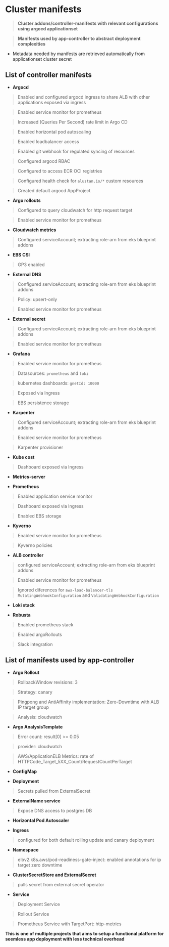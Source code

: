 
# Cluster manifests

> **Cluster addons/controller-manifests with relevant configurations using argocd applicationset**

> **Manifests used by app-controller to abstract deployment complexities**

- Metadata needed by manifests are retrieved automatically from applicationset cluster secret 

## List of controller manifests

 - **Argocd**

 > Enabled and configured argocd ingress to share ALB with other applications exposed via ingress

 > Enabled service monitor for prometheus

 > Increased (Queries Per Second) rate limit in Argo CD 

 > Enabled horizontal pod autoscaling

 > Enabled loadbalancer access

 > Enabled git webhook for regulated syncing of resources

 > Configured argocd RBAC

 > Configured to access ECR OCI registries

 > Configured health check for `alustan.io/*` custom resources

 > Created default argocd AppProject

 - **Argo rollouts**

 > Configured to query cloudwatch for http request target

 > Enabled service monitor for prometheus

 - **Cloudwatch metrics**

 > Configured serviceAccount; extracting role-arn from eks blueprint addons

 - **EBS CSI**

 > GP3 enabled

 - **External DNS**

 > Configured serviceAccount; extracting role-arn from eks blueprint addons

 > Policy: upsert-only

 > Enabled service monitor for prometheus

 - **External secret**

 > Configured serviceAccount; extracting role-arn from eks blueprint addons

 > Enabled service monitor for prometheus

 - **Grafana**

 > Enabled service monitor for prometheus

 > Datasources: `prometheus` and `loki`

 > kubernetes dashboards: `gnetId: 10000`

 > Exposed via Ingress

 > EBS persistence storage

 - **Karpenter**

 > Configured serviceAccount; extracting role-arn from eks blueprint addons

 > Enabled service monitor for prometheus

 > Karpenter provisioner

 - **Kube cost**

 > Dashboard exposed via Ingress

 - **Metrics-server**

 - **Prometheus**

 > Enabled application service monitor 

 > Dashboard exposed via Ingress

 > Enabled EBS storage

 - **Kyverno**

 > Enabled service monitor for prometheus

 > Kyverno policies

 - **ALB controller**

 > configured serviceAccount; extracting role-arn from eks blueprint addons

 > Enabled service monitor for prometheus

 > Ignored diferences for `aws-load-balancer-tls` `MutatingWebhookConfiguration` and `ValidatingWebhookConfiguration`

 - **Loki stack**

 - **Robusta**

 > Enabled prometheus stack

 > Enabled argoRollouts

 > Slack integration

## List of manifests used by app-controller

 - **Argo Rollout**

 > RollbackWindow revisions: 3

 > Strategy: canary

 > Pingpong and AntiAffinity implementation: Zero-Downtime with ALB IP target group

 > Analysis: cloudwatch

 - **Argo AnalysisTemplate**

 > Error count: result[0] >= 0.05

 > provider: cloudwatch

 > AWS/ApplicationELB Metrics: rate of HTTPCode_Target_5XX_Count/RequestCountPerTarget

 - **ConfigMap**

 - **Deployment**

 > Secrets pulled from ExternalSecret

 - **ExternalName service**

 > Expose DNS access to postgres DB

 - **Horizontal Pod Autoscaler**

 - **Ingress**

 > configured for both default rolling update and canary deployment

 - **Namespace**
  
 > elbv2.k8s.aws/pod-readiness-gate-inject: enabled annotations for ip target zero downtime

 - **ClusterSecretStore and ExternalSecret**

 > pulls secret from external secret operator

 - **Service**

 > Deployment Service

 > Rollout Service

 > Prometheus Service with TargetPort: http-metrics


**This is one of multiple projects that aims to setup a functional platform for seemless app deployment with less technical overhead**

